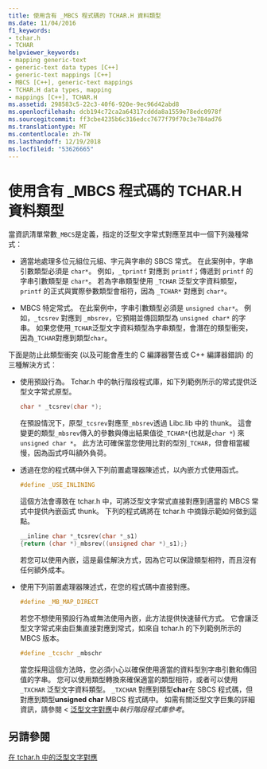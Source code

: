 ```yaml
---
title: 使用含有 _MBCS 程式碼的 TCHAR.H 資料類型
ms.date: 11/04/2016
f1_keywords:
- tchar.h
- TCHAR
helpviewer_keywords:
- mapping generic-text
- generic-text data types [C++]
- generic-text mappings [C++]
- MBCS [C++], generic-text mappings
- TCHAR.H data types, mapping
- mappings [C++], TCHAR.H
ms.assetid: 298583c5-22c3-40f6-920e-9ec96d42abd8
ms.openlocfilehash: dcb194c72ca2a64317cddda8a1559e78edc0978f
ms.sourcegitcommit: ff3cbe4235b6c316edcc7677f79f70c3e784ad76
ms.translationtype: MT
ms.contentlocale: zh-TW
ms.lasthandoff: 12/19/2018
ms.locfileid: "53626665"
---
```

# <a name="using-tcharh-data-types-with-mbcs-code"></a>使用含有 _MBCS 程式碼的 TCHAR.H 資料類型

當資訊清單常數`_MBCS`是定義，指定的泛型文字常式對應至其中一個下列幾種常式：

- 適當地處理多位元組位元組、字元與字串的 SBCS 常式。 在此案例中，字串引數類型必須是 `char*`。 例如，`_tprintf` 對應到 `printf`；傳遞到 `printf` 的字串引數類型是 `char*`。 若為字串類型使用 `_TCHAR` 泛型文字資料類型，`printf` 的正式與實際參數類型會相符，因為 `_TCHAR*` 對應到 `char*`。

- MBCS 特定常式。 在此案例中，字串引數類型必須是 `unsigned char*`。 例如，`_tcsrev` 對應到 `_mbsrev`，它預期並傳回類型為 `unsigned char*` 的字串。 如果您使用`_TCHAR`泛型文字資料類型為字串類型，會潛在的類型衝突，因為`_TCHAR`對應到類型`char`。

下面是防止此類型衝突 (以及可能會產生的 C 編譯器警告或 C++ 編譯器錯誤) 的三種解決方式：

- 使用預設行為。 Tchar.h 中的執行階段程式庫，如下列範例所示的常式提供泛型文字常式原型。

    ```cpp
    char * _tcsrev(char *);
    ```

   在預設情況下，原型`_tcsrev`對應至`_mbsrev`透過 Libc.lib 中的 thunk。 這會變更的類型`_mbsrev`傳入的參數與傳出結果值從`_TCHAR*`(也就是`char *`) 來`unsigned char *`。 此方法可確保當您使用比對的型別`_TCHAR`，但會相當緩慢，因為函式呼叫額外負荷。

- 透過在您的程式碼中併入下列前置處理器陳述式，以內嵌方式使用函式。

    ```cpp
    #define _USE_INLINING
    ```

   這個方法會導致在 tchar.h 中，可將泛型文字常式直接對應到適當的 MBCS 常式中提供內嵌函式 thunk。 下列的程式碼將在 tchar.h 中摘錄示範如何做到這點。

    ```cpp
    __inline char *_tcsrev(char *_s1)
    {return (char *)_mbsrev((unsigned char *)_s1);}
    ```

   若您可以使用內嵌，這是最佳解決方式，因為它可以保證類型相符，而且沒有任何額外成本。

- 使用下列前置處理器陳述式，在您的程式碼中直接對應。

    ```cpp
    #define _MB_MAP_DIRECT
    ```

   若您不想使用預設行為或無法使用內嵌，此方法提供快速替代方式。 它會讓泛型文字常式來由巨集直接對應到常式，如來自 tchar.h 的下列範例所示的 MBCS 版本。

    ```cpp
    #define _tcschr _mbschr
    ```

   當您採用這個方法時，您必須小心以確保使用適當的資料型別字串引數和傳回值的字串。 您可以使用類型轉換來確保適當的類型相符，或者可以使用 `_TXCHAR` 泛型文字資料類型。 `_TXCHAR` 對應到類型**char**在 SBCS 程式碼，但對應到類型**unsigned char** MBCS 程式碼中。 如需有關泛型文字巨集的詳細資訊，請參閱 <<c0> [ 泛型文字對應](../c-runtime-library/generic-text-mappings.md)中*執行階段程式庫參考*。

## <a name="see-also"></a>另請參閱

[在 tchar.h 中的泛型文字對應](../text/generic-text-mappings-in-tchar-h.md)
